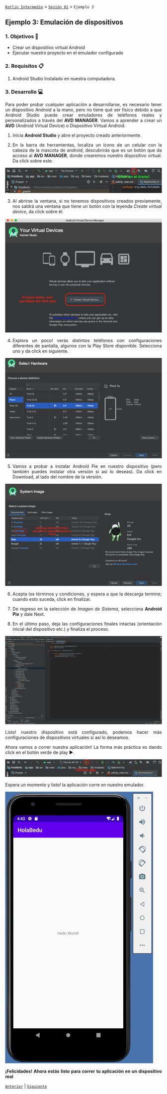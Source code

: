 [`Kotlin Intermedio`](../../Readme.md) > [`Sesión 01`](../Readme.md) > `Ejemplo 3`

## Ejemplo 3: Emulación de dispositivos

<div style="text-align: justify;">

### 1. Objetivos :dart:

- Crear un dispositivo virtual Android
- Ejecutar nuestro proyecto en el emulador configurado

### 2. Requisitos :clipboard:

1. Android Studio Instalado en nuestra computadora.

### 3. Desarrollo :computer:

Para poder probar cualquier aplicación a desarrollarse, es necesario tener un dispositivo Android a la mano, pero no tiene qué ser físico debido a que Android Studio puede crear emuladores de teléfonos reales y personalizados a través del __AVD MANAGER__. Vamos a aprender a crear un __AVD__ (Android Virtual Device) o Dispositivo Virtual Android.

1. Inicia __Android Studio__ y abre el proyecto creado anteriormente.

2. En la barra de herramientas, localiza un ícono de un celular con la cabeza de la mascota de android, descubrirás que es un botón que da acceso al __AVD MANAGER__, donde crearemos nuestro dispositivo virtual. Da click sobre este.

![imagen](images/01.png)

3. Al abrirse la ventana, si no tenemos dispositivos creados previamente, nos saldrá una ventana que tiene un botón con la leyenda _Create virtual device_, da click sobre él.

![imagen](images/02.png)

4. Explora un poco! verás distintos teléfonos con configuraciones diferentes de pantalla, algunos con la Play Store disponible. Selecciona uno y da click en siguiente.

![imagen](images/03.png)

5. Vamos a probar a instalar Android Pie en nuestro dispositivo (pero también puedes instalar otra versión si así lo deseas). Da click en Download, al lado del nombre de la versión.

![imagen](images/04.png)

6. Acepta los términos y condiciones, y espera a que la descarga termine; cuando esto suceda, click en finalizar.

7. De regreso en la selección de _Imagen de Sistema_, selecciona __Android Pie__ y dale Next.

8. En el último paso, deja las configuraciones finales intactas (orientación inicial del dispositivo etc.) y finaliza el proceso.

![imagen](images/05.png)

Listo! nuestro dispositivo está configurado, podemos hacer más configuraciones de dispositivos virtuales si así lo deseamos.

Ahora vamos a correr nuestra aplicación! La forma más práctica es dando click en el botón verde de play :arrow_forward:.

![imagen](images/06.png)

Espera un momento y listo! la aplicación corre en nuestro emulador.

![imagen](images/07.png)
  
**¡Felicidades! Ahora estás listo para correr tu aplicación en un dispositivo real**

[`Anterior`](../Ejemplo-01/Readme.md) | [`Siguiente`](../Ejemplo-03/Readme.md)

</div>
